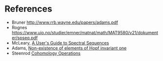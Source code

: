 # References
- Bruner <http://www.rrb.wayne.edu/papers/adams.pdf>
- Rognes <https://www.uio.no/studier/emner/matnat/math/MAT9580/v21/dokumenter/spseq.pdf>
- McLeary, [A User's Guide to Spectral Sequences](https://people.math.rochester.edu/faculty/doug/otherpapers/McCleary-UGSS.pdf)
- Adams, [Non-existence of elements of Hopf invariant one](https://www.maths.ed.ac.uk/~v1ranick/papers/adams1.pdf)
- Steenrod [Cohomology Operations](https://people.math.rochester.edu/faculty/doug/otherpapers/steenrod-epstein.pdf)